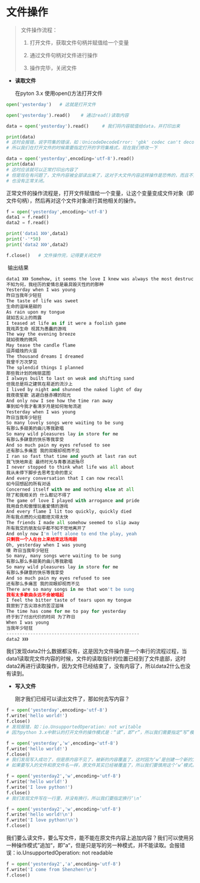 # 文件操作

> 文件操作流程：
>
> 1. 打开文件，获取文件句柄并赋值给一个变量
>
>  	2.	通过文件句柄对文件进行操作
>  	3.	操作完毕，关闭文件



* **读取文件**

  在pyton 3.x 使用open()方法打开文件

```python
open('yesterday')	# 这就是打开文件

open('yesterday').read()	# 通过read()读取内容

data = open('yesterday').read()		# 我们将内容赋值给data，并打印出来

print(data)		
# 这时会报错，说字符集的错误，如：UnicodeDecodeError: 'gbk' codec can't decode byte 0x80 in position 106: illegal multibyte sequence
# 所以我们在打开文件的时候需要指定打开的字符集格式，现在我们修改一下

data = open('yesterday',encoding='utf-8').read()
print(data)		
# 这时应该就可以正常打印出内容了
# 但是现在有问题了，文件内容被全部读出来了，这对于大文件内容这样操作是恐怖的，而且不方便操作和修改，文件
# 也没有正常关闭。

```

​	正常文件的操作流程是，打开文件赋值给一个变量，让这个变量变成文件对象（即文件句柄），然后再对这个文件对象进行其他相关的操作。

```python
f = open('yesterday',encoding='utf-8')
data1 = f.read()
data2 = f.read()

print('data1 》》》',data1)
print('-'*50)
print('data2 》》》',data2)

f.close()	# 文件操作完，记得要关闭文件
```

​	输出结果

```python
data1 》》》 Somehow, it seems the love I knew was always the most destructive kind
不知为何，我经历的爱情总是最具毁灭性的的那种
Yesterday when I was young
昨日当我年少轻狂
The taste of life was sweet
生命的滋味是甜的
As rain upon my tongue
就如舌尖上的雨露
I teased at life as if it were a foolish game
我戏弄生命 视其为愚蠢的游戏
The way the evening breeze
就如夜晚的微风
May tease the candle flame
逗弄蜡烛的火苗
The thousand dreams I dreamed
我曾千万次梦见
The splendid things I planned
那些我计划的绚丽蓝图
I always built to last on weak and shifting sand
但我总是将之建筑在易逝的流沙上
I lived by night and shunned the naked light of day
我夜夜笙歌 逃避白昼赤裸的阳光
And only now I see how the time ran away
事到如今我才看清岁月是如何匆匆流逝
Yesterday when I was young
昨日当我年少轻狂
So many lovely songs were waiting to be sung
有那么多甜美的曲儿等我歌唱
So many wild pleasures lay in store for me
有那么多肆意的快乐等我享受
And so much pain my eyes refused to see
还有那么多痛苦 我的双眼却视而不见
I ran so fast that time and youth at last ran out
我飞快地奔走 最终时光与青春消逝殆尽
I never stopped to think what life was all about
我从未停下脚步去思考生命的意义
And every conversation that I can now recall
如今回想起的所有对话
Concerned itself with me and nothing else at all
除了和我相关的 什么都记不得了
The game of love I played with arrogance and pride
我用自负和傲慢玩着爱情的游戏
And every flame I lit too quickly, quickly died
所有我点燃的火焰都熄灭得太快
The friends I made all somehow seemed to slip away
所有我交的朋友似乎都不知不觉地离开了
And only now I'm left alone to end the play, yeah
只剩我一个人在台上来结束这场闹剧
Oh, yesterday when I was young
噢 昨日当我年少轻狂
So many, many songs were waiting to be sung
有那么那么多甜美的曲儿等我歌唱
So many wild pleasures lay in store for me
有那么多肆意的快乐等我享受
And so much pain my eyes refused to see
还有那么多痛苦 我的双眼却视而不见
There are so many songs in me that won't be sung
我有太多歌曲永远不会被唱起
I feel the bitter taste of tears upon my tongue
我尝到了舌尖泪水的苦涩滋味
The time has come for me to pay for yesterday
终于到了付出代价的时间 为了昨日
When I was young
当我年少轻狂
--------------------------------------------------
data2 》》》 

```

​	我们发现data2什么数据都没有，这是因为文件操作是一个串行的流程过程，当data1读取完文件内容的时候，文件的读取指针的位置已经到了文件底部，这时data2再进行读取操作，因为文件已经结束了，没有内容了，所以data2什么也没有读到。



* **写入文件**

  刚才我们已经可以读出文件了，那如何去写内容？

```python
f = open('yesterday',encoding='utf-8')
f.write('hello world!')
f.close()
# 发现报错，如：io.UnsupportedOperation: not writable
# 因为python 3.x中默认的打开文件的操作模式是：“读”，即“r”，所以我们需要指定“写”模式，即“w”

f = open('yesterday','w',encoding='utf-8')
f.write('hello world!')
f.close()
# 我们发现写入成功了，但是原内容不见了，被新的内容覆盖了，这时因为‘w’是创建一个新的文件形式来写入内容
# 如果要写入的文件和原文件名一样，原文件其实已经被覆盖了，所以我们要慎用这个‘w’模式。

f = open('yesterday2','w',encoding='utf-8')
f.write('hello world!')
f.write('I love python!')
f.close()
# 我们发现文件写在一行里，并没有换行，所以我们要指定换行‘\n’

f = open('yesterday2','w',encoding='utf-8')
f.write('hello world!\n')
f.write('I love python!\n')
f.close()
```



​	我们要么读文件，要么写文件，能不能在原文件内容上追加内容？我们可以使用另一种操作模式”追加“，即”a“，但是只是写的另一种模式，并不能读取。会报错误：io.UnsupportedOperation: not readable

```python
f = open('yesterday2','a',encoding='utf-8')
f.write('I come from Shenzhen!\n')
f.close()
```







